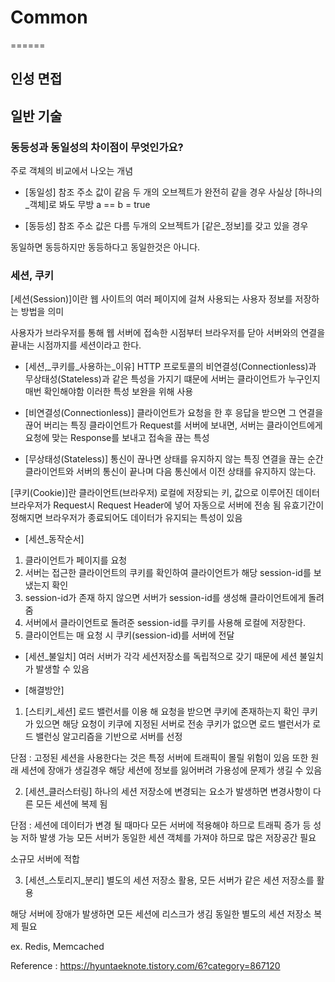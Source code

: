 # Common
======

## 인성 면접


## 일반 기술

### 동등성과 동일성의 차이점이 무엇인가요? 
  주로 객체의 비교에서 나오는 개념

  - [동일성]
    참조 주소 값이 같음
    두 개의 오브젝트가 완전히 같을 경우
    사실상 [하나의_객체]로 봐도 무방
    a == b = true

  - [동등성]
    참조 주소 값은 다름
    두개의 오브젝트가 [같은_정보]를 갖고 있을 경우

  동일하면 동등하지만 동등하다고 동일한것은 아니다.

### 세션, 쿠키
  [세션(Session)]이란 웹 사이트의 여러 페이지에 걸쳐 사용되는 사용자 정보를 저장하는 방법을 의미
  
  사용자가 브라우저를 통해 웹 서버에 접속한 시점부터
  브라우저를 닫아 서버와의 연결을 끝내는 시점까지를 세션이라고 한다.

  - [세션,_쿠키를_사용하는_이유]
    HTTP 프로토콜의 비연결성(Connectionless)과 무상태성(Stateless)과 같은 특성을 가지기 떄문에
    서버는 클라이언트가 누구인지 매번 확인해야함 이러한 특성 보완을 위해 사용
  
  - [비연결성(Connectionless)]
    클라이언트가 요청을 한 후 응답을 받으면 그 연결을 끊어 버리는 특징
    클라이언트가 Request를 서버에 보내면, 서버는 클라이언트에게 요청에 맞는 Response를 보내고
    접속을 끊는 특성

  - [무상태성(Stateless)]
    통신이 끊나면 상태를 유지하지 않는 특징
    연결을 끊는 순간 클라이언트와 서버의 통신이 끝나며
    다음 통신에서 이전 상태를 유지하지 않는다.

  [쿠키(Cookie)]란 클라이언트(브라우저) 로컬에 저장되는 키, 값으로 이루어진 데이터
  브라우저가 Request시 Request Header에 넣어 자동으로 서버에 전송 됨
  유효기간이 정해지면 브라우저가 종료되어도 데이터가 유지되는 특성이 있음

  - [세션_동작순서]
  1. 클라이언트가 페이지를 요청
  2. 서버는 접근한 클라이언트의 쿠키를 확인하여 클라이언트가
  해당 session-id를 보냈는지 확인
  3. session-id가 존재 하지 않으면 서버가 session-id를 생성해 클라이언트에게 돌려줌
  4. 서버에서 클라이언트로 돌려준 session-id를 쿠키를 사용해 로컬에 저장한다.
  5. 클라이언트는 매 요청 시 쿠키(session-id)를 서버에 전달

  - [세션_불일치]
  여러 서버가 각각 세션저장소를 독립적으로 갖기 때문에 세션 불일치가 발생할 수 있음

  - [해결방안]

  1. [스티키_세션]
  로드 밸런서를 이용 해 요청을 받으면 쿠키에 존재하는지 확인
  쿠키가 있으면 해당 요청이 키쿠에 지정된 서버로 전송
  쿠키가 없으면 로드 밸런서가 로드 밸런싱 알고리즘을 기반으로 서버를 선정

  단점 : 고정된 세션을 사용한다는 것은 특정 서버에 트래픽이 몰릴 위험이 있음
  또한 원래 세션에 장애가 생길경우 해당 세션에 정보를 잃어버려 가용성에 문제가 생길 수 있음
  
  2. [세션_클러스터링]
  하나의 세션 저장소에 변경되는 요소가 발생하면 변경사항이 다른 모든 세션에 복제 됨

  단점 : 세션에 데이터가 변경 될 때마다 모든 서버에 적용해야 하므로 트래픽 증가 등 성능 저하 발생 가능
  모든 서버가 동일한 세션 객체를 가져야 하므로 많은 저장공간 필요

  소규모 서버에 적합

  3. [세션_스토리지_분리]
  별도의 세션 저장소 활용, 모든 서버가 같은 세션 저장소를 활용
  
  해당 서버에 장애가 발생하면 모든 세션에 리스크가 생김
  동일한 별도의 세션 저장소 복제 필요

  ex. Redis, Memcached

  Reference : https://hyuntaeknote.tistory.com/6?category=867120